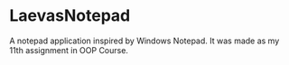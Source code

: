 # LaevasNotepad
A notepad application inspired by Windows Notepad. It was made as my 11th assignment in OOP Course.
